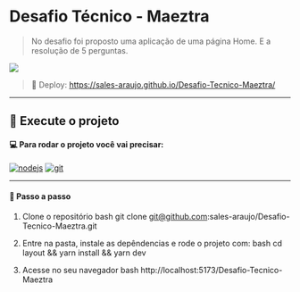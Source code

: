 # Desafio Técnico - Maeztra

> No desafio foi proposto uma aplicação de uma página Home. E a resolução de 5 perguntas.

<img src="https://github.com/sales-araujo/Desafio-Tecnico-Maeztra/assets/101731656/1bbec1e1-0083-4d83-b5b9-dee1262cd9f1"/>

> 🔗 Deploy: https://sales-araujo.github.io/Desafio-Tecnico-Maeztra/
---

## :rocket: Execute o projeto

#### 💻 Para rodar o projeto você vai precisar:
<a href="https://nodejs.org/en/" target="_blank"><img src="https://img.shields.io/badge/Node-v20.11.0-brightgreen" alt="nodejs"></a>
<a href="https://git-scm.com/" target="_blank"><img src="https://img.shields.io/badge/Git-2.35.1%20-red" alt="git"></a> 

---
#### :compass: Passo a passo

1. Clone o repositório 
bash
git clone git@github.com:sales-araujo/Desafio-Tecnico-Maeztra.git


2. Entre na pasta, instale as depêndencias e rode o projeto com:
bash
cd layout && yarn install && yarn dev


3. Acesse no seu navegador 
bash
http://localhost:5173/Desafio-Tecnico-Maeztra
